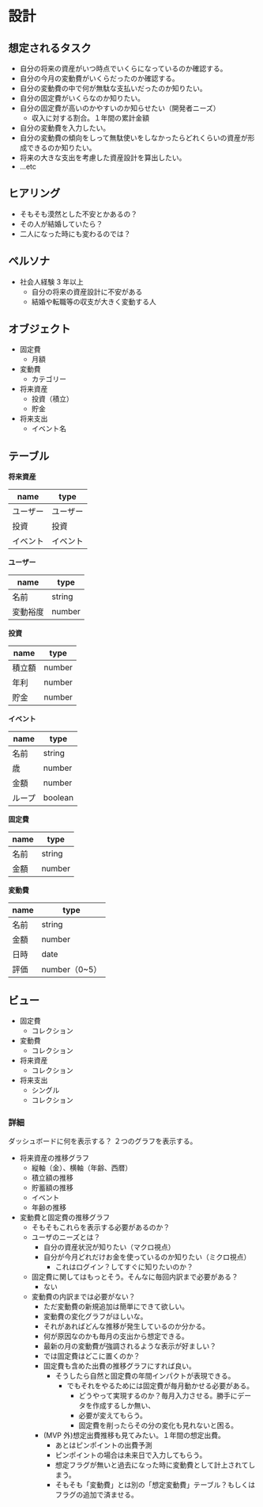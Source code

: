 # 設計

## 想定されるタスク

- 自分の将来の資産がいつ時点でいくらになっているのか確認する。
- 自分の今月の変動費がいくらだったのか確認する。
- 自分の変動費の中で何が無駄な支払いだったのか知りたい。
- 自分の固定費がいくらなのか知りたい。
- 自分の固定費が高いのかやすいのか知らせたい（開発者ニーズ）
  - 収入に対する割合。１年間の累計金額
- 自分の変動費を入力したい。
- 自分の変動費の傾向をしって無駄使いをしなかったらどれくらいの資産が形成できるのか知りたい。
- 将来の大きな支出を考慮した資産設計を算出したい。
- ...etc

## ヒアリング

- そもそも漠然とした不安とかあるの？
- その人が結婚していたら？
- 二人になった時にも変わるのでは？

## ペルソナ

- 社会人経験 3 年以上
  - 自分の将来の資産設計に不安がある
  - 結婚や転職等の収支が大きく変動する人

## オブジェクト

- 固定費
  - 月額
- 変動費
  - カテゴリー
- 将来資産
  - 投資（積立）
  - 貯金
- 将来支出
  - イベント名

## テーブル

**将来資産**

| name     | type     |
| -------- | -------- |
| ユーザー | ユーザー |
| 投資     | 投資     |
| イベント | イベント |

**ユーザー**

| name     | type   |
| -------- | ------ |
| 名前     | string |
| 変動裕度 | number |

**投資**

| name   | type   |
| ------ | ------ |
| 積立額 | number |
| 年利   | number |
| 貯金   | number |

**イベント**

| name   | type    |
| ------ | ------- |
| 名前   | string  |
| 歳     | number  |
| 金額   | number  |
| ループ | boolean |

**固定費**

| name | type   |
| ---- | ------ |
| 名前 | string |
| 金額 | number |

**変動費**

| name | type          |
| ---- | ------------- |
| 名前 | string        |
| 金額 | number        |
| 日時 | date          |
| 評価 | number（0~5） |

## ビュー

- 固定費
  - コレクション
- 変動費
  - コレクション
- 将来資産
  - コレクション
- 将来支出
  - シングル
  - コレクション

### 詳細

ダッシュボードに何を表示する？
２つのグラフを表示する。

- 将来資産の推移グラフ
  - 縦軸（金）、横軸（年齢、西暦）
  - 積立額の推移
  - 貯蓄額の推移
  - イベント
  - 年齢の推移
- 変動費と固定費の推移グラフ
  - そもそもこれらを表示する必要があるのか？
  - ユーザのニーズとは？
    - 自分の資産状況が知りたい（マクロ視点）
    - 自分が今月どれだけお金を使っているのか知りたい（ミクロ視点）
      - これはログイン？してすぐに知りたいのか？
  - 固定費に関してはもっとそう。そんなに毎回内訳まで必要がある？
    - ない
  - 変動費の内訳までは必要がない？
    - ただ変動費の新規追加は簡単にできて欲しい。
    - 変動費の変化グラフがほしいな。
    - それがあればどんな推移が発生しているのか分かる。
    - 何が原因なのかも毎月の支出から想定できる。
    - 最新の月の変動費が強調されるような表示が好ましい？
    - では固定費はどこに置くのか？
    - 固定費も含めた出費の推移グラフにすれば良い。
      - そうしたら自然と固定費の年間インパクトが表現できる。
        - でもそれをやるためには固定費が毎月動かせる必要がある。
          - どうやって実現するのか？毎月入力させる。勝手にデータを作成するしか無い、
          - 必要が変えてもらう。
          - 固定費を削ったらその分の変化も見れないと困る。
    - (MVP 外)想定出費推移も見てみたい。１年間の想定出費。
      - あとはピンポイントの出費予測
      - ピンポイントの場合は未来日で入力してもらう。
      - 想定フラグが無いと過去になった時に変動費として計上されてしまう。
      - そもそも「変動費」とは別の「想定変動費」テーブル？もしくはフラグの追加で済ませる。
